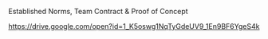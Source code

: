 Established Norms, Team Contract & Proof of Concept

https://drive.google.com/open?id=1_K5oswg1NqTyGdeUV9_1En9BF6YgeS4k